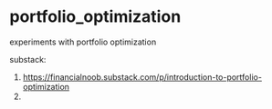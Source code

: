 # portfolio_optimization
experiments with portfolio optimization

substack:
1. https://financialnoob.substack.com/p/introduction-to-portfolio-optimization
2. 
